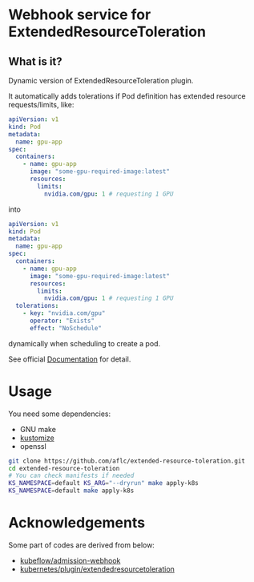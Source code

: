 # Webhook service for ExtendedResourceToleration

## What is it?

Dynamic version of ExtendedResourceToleration plugin.

It automatically adds tolerations if Pod definition has extended resource requests/limits, like:

```yaml
apiVersion: v1
kind: Pod
metadata:
  name: gpu-app
spec:
  containers:
    - name: gpu-app
      image: "some-gpu-required-image:latest"
      resources:
        limits:
          nvidia.com/gpu: 1 # requesting 1 GPU
```

into

```yaml
apiVersion: v1
kind: Pod
metadata:
  name: gpu-app
spec:
  containers:
    - name: gpu-app
      image: "some-gpu-required-image:latest"
      resources:
        limits:
          nvidia.com/gpu: 1 # requesting 1 GPU
  tolerations:
    - key: "nvidia.com/gpu"
      operator: "Exists"
      effect: "NoSchedule"
```

dynamically when scheduling to create a pod.

See official [Documentation](https://kubernetes.io/docs/reference/access-authn-authz/admission-controllers/#extendedresourcetoleration) for detail.

# Usage

You need some dependencies:

* GNU make
* [kustomize](https://kustomize.io/)
* openssl

```bash
git clone https://github.com/aflc/extended-resource-toleration.git
cd extended-resource-toleration
# You can check manifests if needed
KS_NAMESPACE=default KS_ARG="--dryrun" make apply-k8s
KS_NAMESPACE=default make apply-k8s
```

# Acknowledgements

Some part of codes are derived from below:

* [kubeflow/admission-webhook](https://github.com/kubeflow/kubeflow/tree/master/components/admission-webhook)
* [kubernetes/plugin/extendedresourcetoleration](https://github.com/kubernetes/kubernetes/tree/master/plugin/pkg/admission/extendedresourcetoleration)
